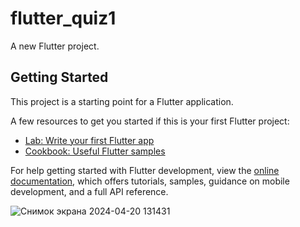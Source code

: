 # flutter_quiz1

A new Flutter project.

## Getting Started

This project is a starting point for a Flutter application.

A few resources to get you started if this is your first Flutter project:

- [Lab: Write your first Flutter app](https://docs.flutter.dev/get-started/codelab)
- [Cookbook: Useful Flutter samples](https://docs.flutter.dev/cookbook)

For help getting started with Flutter development, view the
[online documentation](https://docs.flutter.dev/), which offers tutorials,
samples, guidance on mobile development, and a full API reference.

![Снимок экрана 2024-04-20 131431](https://github.com/adikeyshin/flutter_quiz1/assets/144224956/be5fe664-99f9-4f80-910c-d6d538f51f7e)
